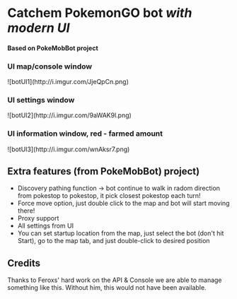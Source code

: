 <h1>Catchem PokemonGO bot <i>with modern UI</i></h1>
<h4>Based on PokeMobBot project</h4>


<h3>UI map/console window</h3>
![botUI1](http://i.imgur.com/JjeQpCn.png)
<h3>UI settings window</h3>
![botUI2](http://i.imgur.com/9aWAK9l.png)
<h3>UI information window, red - farmed amount</h3>
![botUI3](http://i.imgur.com/wnAksr7.png)

<h2>Extra features (from PokeMobBot) project)</h2>

 - Discovery pathing function -> bot continue to walk in radom direction from pokestop to pokestop, it pick closest pokestop each turn!
 - Force move option, just double click to the map and bot will start moving there!
 - Proxy support
 - All settings from UI
 - You can set startup location from the map, just select the bot (don't hit Start), go to the map tab, and just double-click to desired position

<h2>Credits</h2>
Thanks to Feroxs' hard work on the API & Console we are able to manage something like this.
Without him, this would not have been available.
 

